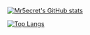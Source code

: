 [![Mr5ecret's GitHub stats](https://github-readme-stats.vercel.app/api?username=Mr5ecret&show_icons=true&theme=merko)](https://github.com/anuraghazra/github-readme-stats)


[![Top Langs](https://github-readme-stats.vercel.app/api/top-langs/?username=Mr5ecret&layout=compact)](https://github.com/anuraghazra/github-readme-stats)

